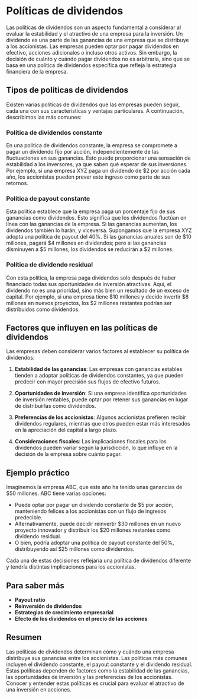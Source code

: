 # Políticas de dividendos

Las políticas de dividendos son un aspecto fundamental a considerar al evaluar la estabilidad y el atractivo de una empresa para la inversión. Un dividendo es una parte de las ganancias de una empresa que se distribuye a los accionistas. Las empresas pueden optar por pagar dividendos en efectivo, acciones adicionales o incluso otros activos. Sin embargo, la decisión de cuánto y cuándo pagar dividendos no es arbitraria, sino que se basa en una política de dividendos específica que refleja la estrategia financiera de la empresa.

## Tipos de políticas de dividendos

Existen varias políticas de dividendos que las empresas pueden seguir, cada una con sus características y ventajas particulares. A continuación, describimos las más comunes:

### Política de dividendos constante

En una política de dividendos constante, la empresa se compromete a pagar un dividendo fijo por acción, independientemente de las fluctuaciones en sus ganancias. Esto puede proporcionar una sensación de estabilidad a los inversores, ya que saben qué esperar de sus inversiones. Por ejemplo, si una empresa XYZ paga un dividendo de $2 por acción cada año, los accionistas pueden prever este ingreso como parte de sus retornos.

### Política de payout constante

Esta política establece que la empresa paga un porcentaje fijo de sus ganancias como dividendos. Esto significa que los dividendos fluctúan en línea con las ganancias de la empresa. Si las ganancias aumentan, los dividendos también lo harán, y viceversa. Supongamos que la empresa XYZ adopta una política de payout del 40%. Si las ganancias anuales son de $10 millones, pagará $4 millones en dividendos; pero si las ganancias disminuyen a $5 millones, los dividendos se reducirán a $2 millones.

### Política de dividendo residual

Con esta política, la empresa paga dividendos solo después de haber financiado todas sus oportunidades de inversión atractivas. Aquí, el dividendo no es una prioridad, sino más bien un resultado de un exceso de capital. Por ejemplo, si una empresa tiene $10 millones y decide invertir $8 millones en nuevos proyectos, los $2 millones restantes podrían ser distribuidos como dividendos.

## Factores que influyen en las políticas de dividendos

Las empresas deben considerar varios factores al establecer su política de dividendos:

1. **Estabilidad de las ganancias**: Las empresas con ganancias estables tienden a adoptar políticas de dividendos constantes, ya que pueden predecir con mayor precisión sus flujos de efectivo futuros.

2. **Oportunidades de inversión**: Si una empresa identifica oportunidades de inversión rentables, puede optar por retener sus ganancias en lugar de distribuirlas como dividendos.

3. **Preferencias de los accionistas**: Algunos accionistas prefieren recibir dividendos regulares, mientras que otros pueden estar más interesados en la apreciación del capital a largo plazo.

4. **Consideraciones fiscales**: Las implicaciones fiscales para los dividendos pueden variar según la jurisdicción, lo que influye en la decisión de la empresa sobre cuánto pagar.

## Ejemplo práctico

Imaginemos la empresa ABC, que este año ha tenido unas ganancias de $50 millones. ABC tiene varias opciones: 

- Puede optar por pagar un dividendo constante de $5 por acción, manteniendo felices a los accionistas con un flujo de ingresos predecible.
- Alternativamente, puede decidir reinvertir $30 millones en un nuevo proyecto innovador y distribuir los $20 millones restantes como dividendo residual.
- O bien, podría adoptar una política de payout constante del 50%, distribuyendo así $25 millones como dividendos.

Cada una de estas decisiones reflejaría una política de dividendos diferente y tendría distintas implicaciones para los accionistas.

## Para saber más

- **Payout ratio**
- **Reinversión de dividendos**
- **Estrategias de crecimiento empresarial**
- **Efecto de los dividendos en el precio de las acciones**

## Resumen

Las políticas de dividendos determinan cómo y cuándo una empresa distribuye sus ganancias entre los accionistas. Las políticas más comunes incluyen el dividendo constante, el payout constante y el dividendo residual. Estas políticas dependen de factores como la estabilidad de las ganancias, las oportunidades de inversión y las preferencias de los accionistas. Conocer y entender estas políticas es crucial para evaluar el atractivo de una inversión en acciones.